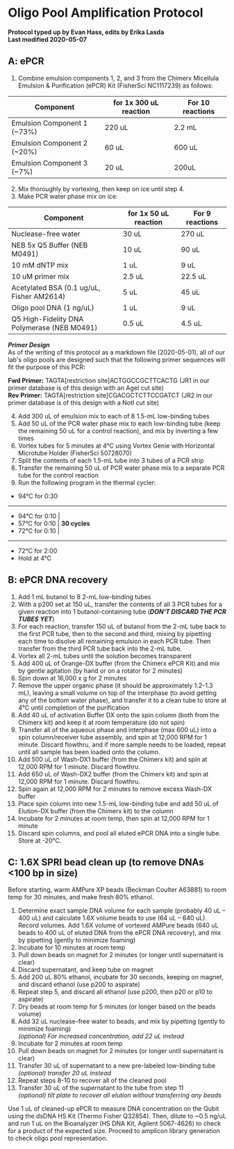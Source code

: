 # Oligo Pool Amplification Protocol

**Protocol typed up by Evan Hass, edits by Erika Lasda**  
**Last modified 2020-05-07**  

## A: ePCR  
1. Combine emulsion components 1, 2, and 3 from the Chimerx Micellula Emulsion & Purification (ePCR) Kit (FisherSci NC1117239) as follows:  

Component | for 1x 300 uL reaction | For 10 reactions
--- | --- | ---
Emulsion Component 1 (~73%) | 220 uL | 2.2 mL
Emulsion Component 2 (~20%) | 60 uL | 600 uL
Emulsion Component 3 (~7%) | 20 uL | 200uL

2. Mix thoroughly by vortexing, then keep on ice until step 4.  
3. Make PCR water phase mix on ice:  

Component | for 1x 50 uL reaction | For 9 reactions
--- | --- | ---
Nuclease-free water  | 30 uL | 270 uL
NEB 5x Q5 Buffer (NEB M0491) | 10 uL | 90 uL
10 mM dNTP mix | 1 uL | 9 uL
10 uM primer mix | 2.5 uL | 22.5 uL
Acetylated BSA (0.1 ug/uL, Fisher AM2614) | 5 uL | 45 uL
Oligo pool DNA (1 ng/uL) | 1 uL | 9 uL
Q5 High-Fidelity DNA Polymerase (NEB M0491) | 0.5 uL | 4.5 uL

**_Primer Design_**  
As of the writing of this protocol as a markdown file (2020-05-01), all of our lab's oligo pools are designed such that the following primer sequences will fit the purpose of this PCR:  

**Fwd Primer:** TAGTA[restriction site]ACTGGCCGCTTCACTG (JR1 in our primer database is of this design with an AgeI cut site)  
**Rev Primer:** TAGTA[restriction site]CGACGCTCTTCCGATCT (JR2 in our primer database is of this design with a NotI cut site)  

4. Add 300 uL of emulsion mix to each of 8 1.5-mL low-binding tubes  
5. Add 50 uL of the PCR water phase mix to each low-binding tube (keep the remaining 50 uL for a control reaction), and mix by inverting a few times  
6. Vortex tubes for 5 minutes at 4°C using Vortex Genie with Horizontal Microtube Holder (FisherSci 50728070)
7. Split the contents of each 1.5-mL tube into 3 tubes of a PCR strip  
8. Transfer the remaining 50 uL of PCR water phase mix to a separate PCR tube for the control reaction  
9. Run the following program in the thermal cycler:  

- 94°C for 0:30  
--- --- --- --- ---
- 94°C for 0:10 |  
- 57°C for 0:10 | **30 cycles**  
- 72°C for 0:10 |  
--- --- --- --- ---
- 72°C for 2:00  
- Hold at 4°C  

## B: ePCR DNA recovery

1. Add 1 mL butanol to 8 2-mL low-binding tubes  
2. With a p200 set at 150 uL, transfer the contents of all 3 PCR tubes for a given reaction into 1 butanol-containing tube (**_DON'T DISCARD THE PCR TUBES YET_**)  
3. For each reaction, transfer 150 uL of butanol from the 2-mL tube back to the first PCR tube, then to the second and third, mixing by pipetting each time to disolve all remaining emulsion in each PCR tube. Then transfer from the third PCR tube back into the 2-mL tube.  
4. Vortex all 2-mL tubes until the solution becomes transparent  
5. Add 400 uL of Orange-DX buffer (from the Chimerx ePCR Kit) and mix by gentle agitation (by hand or on a rotator for 2 minutes)  
6. Spin down at 16,000 x g for 2 minutes  
7. Remove the upper organic phase (it should be approximately 1.2-1.3 mL), leaving a small volume on top of the interphase (to avoid getting any of the bottom water phase), and transfer it to a clean tube to store at 4°C until completion of the purification  
8. Add 40 uL of activation Buffer DX onto the spin column (both from the Chimerx kit) and keep it at room temperature (do not spin)  
9. Transfer all of the aqueous phase and interphase (max 600 uL) into a spin column/receiver tube assembly, and spin at 12,000 RPM for 1 minute. Discard flowthru, and if more sample needs to be loaded, repeat until all sample has been loaded onto the column.  
10. Add 500 uL of Wash-DX1 buffer (from the Chimerx kit) and spin at 12,000 RPM for 1 minute. Discard flowthru.  
11. Add 650 uL of Wash-DX2 buffer (from the Chimerx kit) and spin at 12,000 RPM for 1 minute. Discard flowthru.  
12. Spin again at 12,000 RPM for 2 minutes to remove excess Wash-DX buffer  
13. Place spin column into new 1.5-mL low-binding tube and add 50 uL of Elution-DX buffer (from the Chimerx kit) to the column  
14. Incubate for 2 minutes at room temp, then spin at 12,000 RPM for 1 minute  
15. Discard spin columns, and pool all eluted ePCR DNA into a single tube. Store at -20°C.  

## C: 1.6X SPRI bead clean up (to remove DNAs <100 bp in size)
Before starting, warm AMPure XP beads (Beckman Coulter A63881) to room temp for 30 minutes, and make fresh 80% ethanol.  

1. Determine exact sample DNA volume for each sample (probably 40 uL – 400 uL) and calculate 1.6X volume beads to use (64 uL – 640 uL). Record volumes. Add 1.6X volume of vortexed AMPure beads (640 uL beads to 400 uL of eluted DNA from the ePCR DNA recovery), and mix by pipetting (gently to minimize foaming)  
2. Incubate for 10 minutes at room temp  
3. Pull down beads on magnet for 2 minutes (or longer until supernatant is clear)  
4. Discard supernatant, and keep tube on magnet  
5. Add 200 uL 80% ethanol, incubate for 30 seconds, keeping on magnet, and discard ethanol (use p200 to aspirate)  
6. Repeat step 5, and discard all ethanol (use p200, then p20 or p10 to aspirate)  
7. Dry beads at room temp for 5 minutes (or longer based on the beads volume)  
8. Add 32 uL nuclease-free water to beads, and mix by pipetting (gently to minimize foaming)
<br> *(optional) For increased concentration, add 22 uL instead*
9. Incubate for 2 minutes at room temp  
10. Pull down beads on magnet for 2 minutes (or longer until supernatant is clear)  
11. Transfer 30 uL of supernatant to a new pre-labeled low-binding tube
<br> *(optional) transfer 20 uL instead* 
12. Repeat steps 8-10 to recover all of the cleaned pool  
13. Transfer 30 uL of the supernatant to the tube from step 11 
<br> *(optional) tilt plate to recover all elution without transferring any beads*

Use 1 uL of cleaned-up ePCR to measure DNA concentration on the Qubit using the dsDNA HS Kit (Thermo Fisher Q32854). Then, dilute to ~0.5 ng/uL and run 1 uL on the Bioanalyzer (HS DNA Kit, Agilent 5067-4626) to check for a product of the expected size. Proceed to amplicon library generation to check oligo pool representation.  
